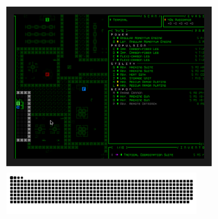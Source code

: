 


<a href="https://imgbb.com/"><img src="https://github.com/MRVIVEK-CODER/MRVIVEK-CODER/raw/main/md7Oqrf.gif" alt="IMG-20250227-WA0037" border="20"></a><br/></a>
</p>


<div align="center">
<img src="https://github.com/Platane/snk/raw/output/github-contribution-grid-snake.svg" alt="Mario Game" width="1000" />
<div align="center">

